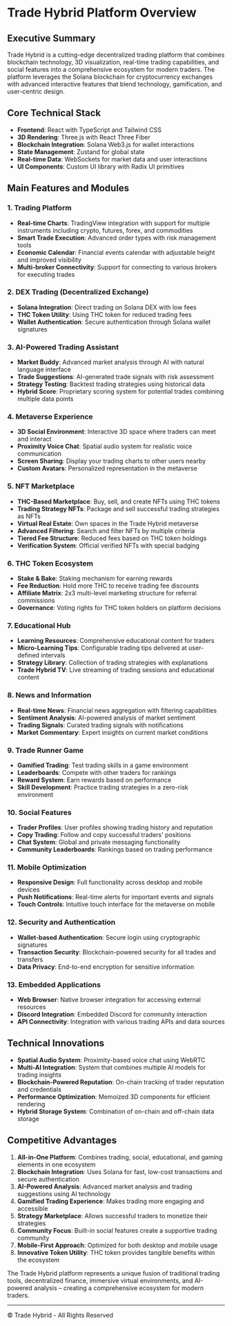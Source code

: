 # Trade Hybrid Platform Overview

## Executive Summary
Trade Hybrid is a cutting-edge decentralized trading platform that combines blockchain technology, 3D visualization, real-time trading capabilities, and social features into a comprehensive ecosystem for modern traders. The platform leverages the Solana blockchain for cryptocurrency exchanges with advanced interactive features that blend technology, gamification, and user-centric design.

## Core Technical Stack
- **Frontend**: React with TypeScript and Tailwind CSS
- **3D Rendering**: Three.js with React Three Fiber
- **Blockchain Integration**: Solana Web3.js for wallet interactions
- **State Management**: Zustand for global state
- **Real-time Data**: WebSockets for market data and user interactions
- **UI Components**: Custom UI library with Radix UI primitives

## Main Features and Modules

### 1. Trading Platform
- **Real-time Charts**: TradingView integration with support for multiple instruments including crypto, futures, forex, and commodities
- **Smart Trade Execution**: Advanced order types with risk management tools
- **Economic Calendar**: Financial events calendar with adjustable height and improved visibility
- **Multi-broker Connectivity**: Support for connecting to various brokers for executing trades

### 2. DEX Trading (Decentralized Exchange)
- **Solana Integration**: Direct trading on Solana DEX with low fees
- **THC Token Utility**: Using THC token for reduced trading fees
- **Wallet Authentication**: Secure authentication through Solana wallet signatures

### 3. AI-Powered Trading Assistant
- **Market Buddy**: Advanced market analysis through AI with natural language interface
- **Trade Suggestions**: AI-generated trade signals with risk assessment
- **Strategy Testing**: Backtest trading strategies using historical data
- **Hybrid Score**: Proprietary scoring system for potential trades combining multiple data points

### 4. Metaverse Experience
- **3D Social Environment**: Interactive 3D space where traders can meet and interact
- **Proximity Voice Chat**: Spatial audio system for realistic voice communication
- **Screen Sharing**: Display your trading charts to other users nearby
- **Custom Avatars**: Personalized representation in the metaverse

### 5. NFT Marketplace
- **THC-Based Marketplace**: Buy, sell, and create NFTs using THC tokens
- **Trading Strategy NFTs**: Package and sell successful trading strategies as NFTs
- **Virtual Real Estate**: Own spaces in the Trade Hybrid metaverse
- **Advanced Filtering**: Search and filter NFTs by multiple criteria
- **Tiered Fee Structure**: Reduced fees based on THC token holdings
- **Verification System**: Official verified NFTs with special badging

### 6. THC Token Ecosystem
- **Stake & Bake**: Staking mechanism for earning rewards
- **Fee Reduction**: Hold more THC to receive trading fee discounts
- **Affiliate Matrix**: 2x3 multi-level marketing structure for referral commissions
- **Governance**: Voting rights for THC token holders on platform decisions

### 7. Educational Hub
- **Learning Resources**: Comprehensive educational content for traders
- **Micro-Learning Tips**: Configurable trading tips delivered at user-defined intervals
- **Strategy Library**: Collection of trading strategies with explanations
- **Trade Hybrid TV**: Live streaming of trading sessions and educational content

### 8. News and Information
- **Real-time News**: Financial news aggregation with filtering capabilities
- **Sentiment Analysis**: AI-powered analysis of market sentiment
- **Trading Signals**: Curated trading signals with notifications
- **Market Commentary**: Expert insights on current market conditions

### 9. Trade Runner Game
- **Gamified Trading**: Test trading skills in a game environment
- **Leaderboards**: Compete with other traders for rankings
- **Reward System**: Earn rewards based on performance
- **Skill Development**: Practice trading strategies in a zero-risk environment

### 10. Social Features
- **Trader Profiles**: User profiles showing trading history and reputation
- **Copy Trading**: Follow and copy successful traders' positions
- **Chat System**: Global and private messaging functionality
- **Community Leaderboards**: Rankings based on trading performance

### 11. Mobile Optimization
- **Responsive Design**: Full functionality across desktop and mobile devices
- **Push Notifications**: Real-time alerts for important events and signals
- **Touch Controls**: Intuitive touch interface for the metaverse on mobile

### 12. Security and Authentication
- **Wallet-based Authentication**: Secure login using cryptographic signatures
- **Transaction Security**: Blockchain-powered security for all trades and transfers
- **Data Privacy**: End-to-end encryption for sensitive information

### 13. Embedded Applications
- **Web Browser**: Native browser integration for accessing external resources
- **Discord Integration**: Embedded Discord for community interaction
- **API Connectivity**: Integration with various trading APIs and data sources

## Technical Innovations
- **Spatial Audio System**: Proximity-based voice chat using WebRTC
- **Multi-AI Integration**: System that combines multiple AI models for trading insights
- **Blockchain-Powered Reputation**: On-chain tracking of trader reputation and credentials
- **Performance Optimization**: Memoized 3D components for efficient rendering
- **Hybrid Storage System**: Combination of on-chain and off-chain data storage

## Competitive Advantages
1. **All-in-One Platform**: Combines trading, social, educational, and gaming elements in one ecosystem
2. **Blockchain Integration**: Uses Solana for fast, low-cost transactions and secure authentication
3. **AI-Powered Analysis**: Advanced market analysis and trading suggestions using AI technology
4. **Gamified Trading Experience**: Makes trading more engaging and accessible
5. **Strategy Marketplace**: Allows successful traders to monetize their strategies
6. **Community Focus**: Built-in social features create a supportive trading community
7. **Mobile-First Approach**: Optimized for both desktop and mobile usage
8. **Innovative Token Utility**: THC token provides tangible benefits within the ecosystem

The Trade Hybrid platform represents a unique fusion of traditional trading tools, decentralized finance, immersive virtual environments, and AI-powered analysis – creating a comprehensive ecosystem for modern traders.

---

© Trade Hybrid - All Rights Reserved